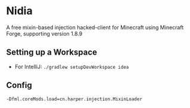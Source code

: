 # Nidia
A free mixin-based injection hacked-client for Minecraft using Minecraft Forge, supporting version 1.8.9
## Setting up a Workspace
   - For IntelliJ: `./gradlew setupDevWorkspace idea`
## Config
`-Dfml.coreMods.load=cn.harper.injection.MixinLoader`
